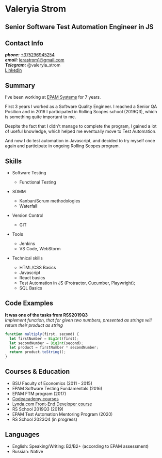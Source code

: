 # Valeryia Strom
## Senior Software Test Automation Engineer in JS

## Contact Info 
__*phone:*__ [+375296945254](tel:+375296945254)   
__*email:*__ [lerastrom1@gmail.com](mailto:lerastrom1@gmail.com)  
__*Telegram:*__ @valeryia_strom<br>
[Linkedin](https://www.linkedin.com/in/valeryia-strom-2112bb184/)

## Summary
I've been working at [EPAM Systems](https://www.epam.com/) for 7 years.<br>

First 3 years I worked as a Software Quality Engineer. I reached a Senior QA Position and in 2019 I participated in Rolling Scopes school (2019Q3), which is something quite important to me.<br>

Despite the fact that I didn't manage to complete the program, I gained a lot of useful knowledge, which helped me eventually move to Test Automation.<br>

And now I do test automation in Javascript, and decided to try myself once again and participate in ongoing Rolling Scopes program.<br>

## Skills 
* Software Testing
  * Functional Testing

* SDMM
  * Kanban/Scrum methodologies
  * Waterfall

* Version Control
  * GIT

* Tools
  * Jenkins
  * VS Code, WebStorm

* Technical skills
  * HTML/CSS Basics
  * Javascript
  * React basics
  * Test Automation in JS (Protractor, Cucumber, Playwright);
  * SQL Basics

## Code Examples
**It was one of the tasks from RSS2019Q3**<br>
_Implement function, that for given two numbers, presented as strings will return their product as string_

```javascript
function multiply(first, second) {
  let firstNumber = BigInt(first);
  let secondNumber = BigInt(second);
  let product = firstNumber * secondNumber;
  return product.toString();
}
```
## Courses & Education
- BSU Faculty of Economics (2011 - 2015)
- EPAM Software Testing Fundamentals (2016)
- EPAM FTM program (2017)
- [Codeacademy courses](https://www.codecademy.com/users/valeryiaStrom/achievements)
- [Lynda.com Front-End Developer course](https://www.lynda.com/learning-paths/Web/become-a-front-end-web-developer)
- RS School 2019Q3 (2019)
- EPAM Test Automation Mentoring Program (2020)
- RS School 2023Q4 (in progress)

## Languages
* English: Speaking/Writing: B2/B2+ (according to EPAM assessment)
* Russian: Native
